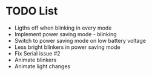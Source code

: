 # TODO List

* Ligths off when blinking in every mode
* Implement power saving mode - blinking
* Switch to power saving mode on low battery voltage
* Less bright blinkers in power saving mode
* Fix Serial issue #2
* Animate blinkers
* Animate light changes
